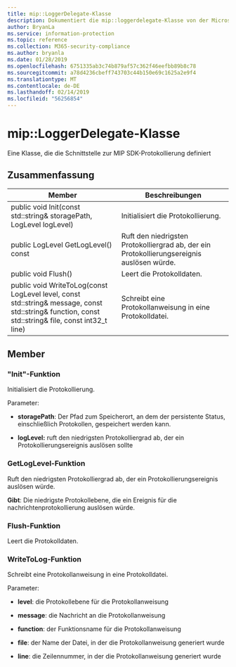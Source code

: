```yaml
---
title: mip::LoggerDelegate-Klasse
description: Dokumentiert die mip::loggerdelegate-Klasse von der Microsoft Information Protection (MIP) SDK.
author: BryanLa
ms.service: information-protection
ms.topic: reference
ms.collection: M365-security-compliance
ms.author: bryanla
ms.date: 01/28/2019
ms.openlocfilehash: 6751335ab3c74b879af57c362f46eefbb89b8c78
ms.sourcegitcommit: a78d4236cbeff743703c44b150e69c1625a2e9f4
ms.translationtype: MT
ms.contentlocale: de-DE
ms.lasthandoff: 02/14/2019
ms.locfileid: "56256854"
---
```

# <a name="class-miploggerdelegate"></a>mip::LoggerDelegate-Klasse 
Eine Klasse, die die Schnittstelle zur MIP SDK-Protokollierung definiert
  
## <a name="summary"></a>Zusammenfassung
 Member                        | Beschreibungen                                
--------------------------------|---------------------------------------------
public void Init(const std::string& storagePath, LogLevel logLevel)  |  Initialisiert die Protokollierung.
public LogLevel GetLogLevel() const  |  Ruft den niedrigsten Protokolliergrad ab, der ein Protokollierungsereignis auslösen würde.
public void Flush()  |  Leert die Protokolldaten.
public void WriteToLog(const LogLevel level, const std::string& message, const std::string& function, const std::string& file, const int32_t line)  |  Schreibt eine Protokollanweisung in eine Protokolldatei.
  
## <a name="members"></a>Member
  
### <a name="init-function"></a>"Init"-Funktion
Initialisiert die Protokollierung.

Parameter:  
* **storagePath**: Der Pfad zum Speicherort, an dem der persistente Status, einschließlich Protokollen, gespeichert werden kann. 


* **logLevel:** ruft den niedrigsten Protokolliergrad ab, der ein Protokollierungsereignis auslösen sollte


  
### <a name="getloglevel-function"></a>GetLogLevel-Funktion
Ruft den niedrigsten Protokolliergrad ab, der ein Protokollierungsereignis auslösen würde.

  
**Gibt**: Die niedrigste Protokollebene, die ein Ereignis für die nachrichtenprotokollierung auslösen würde.
  
### <a name="flush-function"></a>Flush-Funktion
Leert die Protokolldaten.
  
### <a name="writetolog-function"></a>WriteToLog-Funktion
Schreibt eine Protokollanweisung in eine Protokolldatei.

Parameter:  
* **level**: die Protokollebene für die Protokollanweisung 


* **message**: die Nachricht an die Protokollanweisung 


* **function**: der Funktionsname für die Protokollanweisung 


* **file**: der Name der Datei, in der die Protokollanweisung generiert wurde 


* **line**: die Zeilennummer, in der die Protokollanweisung generiert wurde

